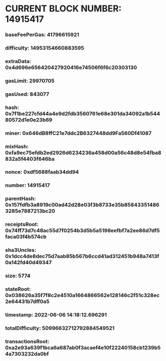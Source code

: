 # CURRENT BLOCK NUMBER: 14915417

### baseFeePerGas: 41796615921
### difficulty: 14953154660883595
### extraData: 0x4d696e656420427920416e74506f6f6c20303130
### gasLimit: 29970705
### gasUsed: 843077
### hash: 0x7f1be227cfd44a4e9d2fdb3560761e68e301da34092a1b54480572d1e0e23b69
### miner: 0x646dB8ffC21e7ddc2B6327448dd9Fa560Df41087
### mixHash: 0xfa9ec75efdb2ed2926d6234236a458d00a56c48d8e54fba8832a5f4403f646ba
### nonce: 0xdf5688faab34dd94
### number: 14915417
### parentHash: 0x157fdfb3a8919c00ad42d28e03f3b8733e35b858433514863285e7887213bc20
### receiptsRoot: 0x74ff73d7c48ac55d7f0254b3d5b5a5198eefbf7a2ee86d7df5faca03f4b574cb
### sha3Uncles: 0x1dcc4de8dec75d7aab85b567b6ccd41ad312451b948a7413f0a142fd40d49347
### size: 5774
### stateRoot: 0x038626a35f7f8c2e4510a1664866562e128146c2f51c328ec2e64431b7dff0a5
### timestamp: 2022-06-06 14:18:12.696291
### totalDifficulty: 50996632712792884549521
### transactionsRoot: 0xa2e93a639f1bca6a687ab0f3acaef4e10f22240158cb1239b54a7303232da0bf
